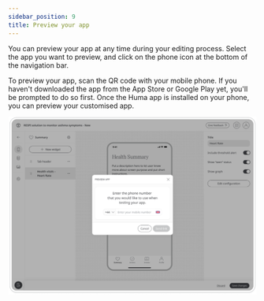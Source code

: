 ```yaml
---
sidebar_position: 9
title: Preview your app
---
```

You can preview your app at any time during your editing process. Select the app you want to preview, and click on the phone icon at the bottom of the navigation bar. 


To preview your app, scan the QR code with your mobile phone. If you haven't downloaded the app from the App Store or Google Play yet, you'll be prompted to do so first. Once the Huma app is installed on your phone, you can preview your customised app.

![alt text](<../assets/preview app.png>)
